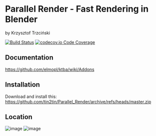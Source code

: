 # Parallel Render - Fast Rendering in Blender
by Krzysztof Trzciński

[![Build Status](https://travis-ci.com/elmopl/ktba.svg?branch=master)](https://travis-ci.com/elmopl/ktba)
[![codecov.io Code Coverage](https://img.shields.io/codecov/c/github/elmopl/ktba.svg?maxAge=2592000)](https://codecov.io/github/elmopl/ktba?branch=master)

## Documentation
https://github.com/elmopl/ktba/wiki/Addons

## Installation

Download and install this: https://github.com/tin2tin/Parallel_Render/archive/refs/heads/master.zip

## Location 

![image](https://user-images.githubusercontent.com/1322593/235865228-a2791fed-9260-44e6-9ecc-37ef2a0bb169.png)
![image](https://user-images.githubusercontent.com/1322593/235864871-bee6779d-6537-4099-9b8c-176b5f1e7373.png)



